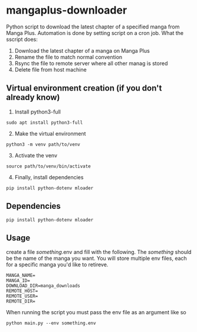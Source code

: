 # mangaplus-downloader
Python script to download the latest chapter of a specified manga from Manga Plus. Automation is done by setting script on a cron job.
What the sscript does:
1. Download the latest chapter of a manga on Manga Plus
2. Rename the file to match normal convention
3. Rsync the file to remote server where all other manag is stored
4. Delete file from host machine

## Virtual environment creation (if you don't already know) 
1. Install python3-full
```
sudo apt install python3-full
```
2. Make  the virtual environment
```
python3 -m venv path/to/venv
```
3. Activate the venv
```
source path/to/venv/bin/activate
```
4. Finally, install dependencies
```
pip install python-dotenv mloader
```

## Dependencies
```
pip install python-dotenv mloader
```

## Usage
create a file _something_.env and fill with the following. The _something_ should be the name of the manga you want. You will store multiple env files, each for a specific manga you'd like to retireve.
```
MANGA_NAME=
MANGA_ID=
DOWNLOAD_DIR=manga_downloads
REMOTE_HOST=
REMOTE_USER=
REMOTE_DIR=
```
When running the script you must pass the env file as an argument like so
```
python main.py --env something.env
```
